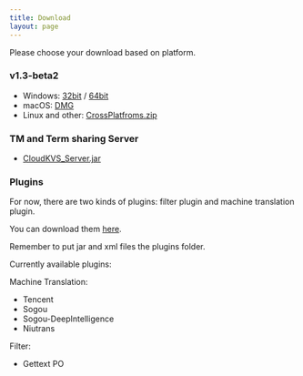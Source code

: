 ```yaml
---
title: Download
layout: page
---
```


Please choose your download based on platform.

### v1.3-beta2

* Windows: [32bit](https://github.com/xulihang/BasicCAT/releases/download/v1.3-beta2/BasicCAT-windows-x86.exe) /  [64bit](https://github.com/xulihang/BasicCAT/releases/download/v1.3-beta2/BasicCAT-windows-x64.exe)
* macOS:  [DMG](https://github.com/xulihang/BasicCAT/releases/download/v1.3-beta2/BasicCAT_mac.dmg)
* Linux and other:  [CrossPlatfroms.zip](https://github.com/xulihang/BasicCAT/releases/download/v1.3-beta2/BasicCAT-crossplatforms.zip)


### TM and Term sharing Server

*  [CloudKVS_Server.jar](https://github.com/xulihang/BasicCAT/releases/download/v1.2-beta2/CloudKVS_Server.jar)


### Plugins

For now, there are two kinds of plugins: filter plugin and machine translation plugin.

You can download them [here](https://github.com/xulihang/BasicCAT/releases/download/plugins/all_plugins.zip).

Remember to put jar and xml files the plugins folder.

Currently available plugins:

Machine Translation:

* Tencent 
* Sogou
* Sogou-DeepIntelligence
* Niutrans


Filter:

* Gettext PO


